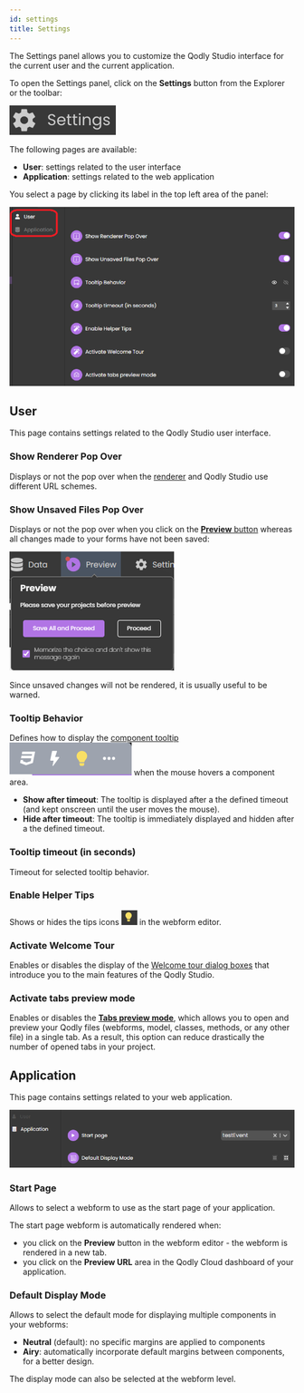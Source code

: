 ```yaml
---
id: settings
title: Settings
---
```


The Settings panel allows you to customize the Qodly Studio interface for the current user and the current application. 

To open the Settings panel, click on the **Settings** button from the Explorer or the toolbar:
 
![settings](img/settings-button.png)

The following pages are available:

- **User**: settings related to the user interface
- **Application**: settings related to the web application

You select a page by clicking its label in the top left area of the panel:

![settings selector](img/settings-user.png)



## User

This page contains settings related to the Qodly Studio user interface.

### Show Renderer Pop Over

Displays or not the pop over when the [renderer](rendering.md) and Qodly Studio use different URL schemes.

### Show Unsaved Files Pop Over

Displays or not the pop over when you click on the [**Preview** button](rendering.md#preview-the-entire-site) whereas all changes made to your forms have not been saved:

![preview-pop-over](img/preview-pop.png)

Since unsaved changes will not be rendered, it is usually useful to be warned.

### Tooltip Behavior

Defines how to display the [component tooltip](design-webforms/components/componentsBasics.md#tooltip) ![tooltip](img/tool-tip.png) when the mouse hovers a component area.

- **Show after timeout**: The tooltip is displayed after a the defined timeout (and kept onscreen until the user moves the mouse). 
- **Hide after timeout**: The tooltip is immediately displayed and hidden after a the defined timeout.

### Tooltip timeout (in seconds)

Timeout for selected tooltip behavior.

### Enable Helper Tips

Shows or hides the tips icons ![helper](img/helper-tip.png) in the webform editor.

### Activate Welcome Tour

Enables or disables the display of the [Welcome tour dialog boxes](../concepts/quickstart.md#step-3-navigate-qodly-studio-and-begin-the-welcome-tour) that introduce you to the main features of the Qodly Studio. 

### Activate tabs preview mode

Enables or disables the [**Tabs preview mode**](overview.md#preview-mode), which allows you to open and preview your Qodly files (webforms, model, classes, methods, or any other file) in a single tab. As a result, this option can reduce drastically the number of opened tabs in your project.



## Application

This page contains settings related to your web application.

![settings selector](img/settings-application.png)


### Start Page

Allows to select a webform to use as the start page of your application. 

The start page webform is automatically rendered when:

- you click on the **Preview** button in the webform editor - the webform is rendered in a new tab.
- you click on the **Preview URL** area in the Qodly Cloud dashboard of your application. 



### Default Display Mode

Allows to select the default mode for displaying multiple components in your webforms:

- **Neutral** (default): no specific margins are applied to components
- **Airy**: automatically incorporate default margins between components, for a better design. 

The display mode can also be selected at the webform level.